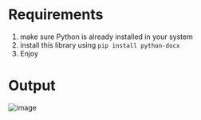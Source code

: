 <h1>Requirements</h1>

1. make sure Python is already installed in your system
2. install this library using <code>pip install python-docx</code>
3. Enjoy

<h1>Output</h1>

![image](https://user-images.githubusercontent.com/83204246/218448270-11901bce-3737-4b81-a3c8-aae18139e82b.png)
